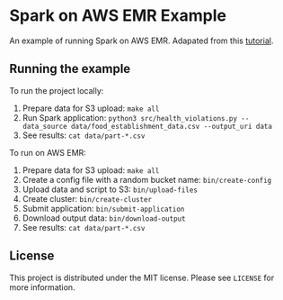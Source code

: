 # Spark on AWS EMR Example
An example of running Spark on AWS EMR. Adapated from this [tutorial](https://docs.aws.amazon.com/emr/latest/ManagementGuide/emr-gs.html).

## Running the example

To run the project locally:

1. Prepare data for S3 upload: `make all`
1. Run Spark application: `python3 src/health_violations.py --data_source data/food_establishment_data.csv --output_uri data`
1. See results: `cat data/part-*.csv`

To run on AWS EMR:

1. Prepare data for S3 upload: `make all`
1. Create a config file with a random bucket name: `bin/create-config`
1. Upload data and script to S3: `bin/upload-files`
1. Create cluster: `bin/create-cluster`
1. Submit application: `bin/submit-application`
1. Download output data: `bin/download-output`
1. See results: `cat data/part-*.csv`

## License
This project is distributed under the MIT license. Please see `LICENSE` for more information.
